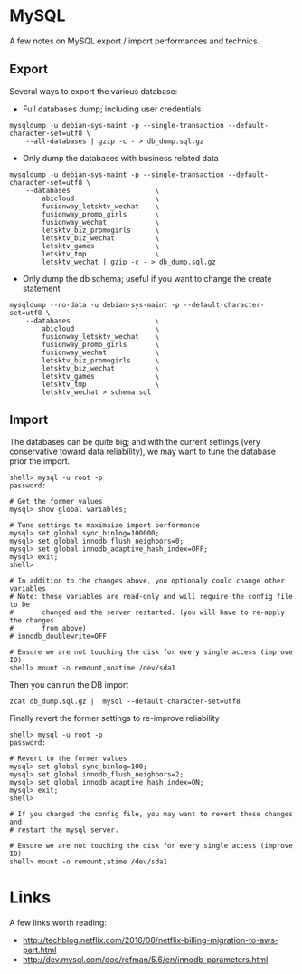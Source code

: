 # MySQL

A few notes on MySQL export / import performances and technics.

## Export

Several ways to export the various database:

- Full databases dump; including user credentials

```
mysqldump -u debian-sys-maint -p --single-transaction --default-character-set=utf8 \
    --all-databases | gzip -c - > db_dump.sql.gz
```

- Only dump the databases with business related data

```
mysqldump -u debian-sys-maint -p --single-transaction --default-character-set=utf8 \
    --databases                     \
        abicloud                    \
        fusionway_letsktv_wechat    \
        fusionway_promo_girls       \
        fusionway_wechat            \
        letsktv_biz_promogirls      \
        letsktv_biz_wechat          \
        letsktv_games               \
        letsktv_tmp                 \
        letsktv_wechat | gzip -c - > db_dump.sql.gz
```

- Only dump the db schema; useful if you want to change the create statement

```
mysqldump --no-data -u debian-sys-maint -p --default-character-set=utf8 \
    --databases                     \
        abicloud                    \
        fusionway_letsktv_wechat    \
        fusionway_promo_girls       \
        fusionway_wechat            \
        letsktv_biz_promogirls      \
        letsktv_biz_wechat          \
        letsktv_games               \
        letsktv_tmp                 \
        letsktv_wechat > schema.sql
```


## Import

The databases can be quite big; and with the current settings (very conservative toward data reliability), we may want to tune the database prior the import.

```
shell> mysql -u root -p
password: 

# Get the former values
mysql> show global variables;

# Tune settings to maximaize import performance
mysql> set global sync_binlog=100000;
mysql> set global innodb_flush_neighbors=0;
mysql> set global innodb_adaptive_hash_index=OFF;
mysql> exit;
shell>

# In addition to the changes above, you optionaly could change other variables
# Note: those variables are read-only and will require the config file to be 
#       changed and the server restarted. (you will have to re-apply the changes
#       from above)
# innodb_doublewrite=OFF

# Ensure we are not touching the disk for every single access (improve IO)
shell> mount -o remount,noatime /dev/sda1
```

Then you can run the DB import

```
zcat db_dump.sql.gz |  mysql --default-character-set=utf8
```

Finally revert the former settings to re-improve reliability

```
shell> mysql -u root -p
password: 

# Revert to the former values
mysql> set global sync_binlog=100;
mysql> set global innodb_flush_neighbors=2;
mysql> set global innodb_adaptive_hash_index=ON;
mysql> exit;
shell>

# If you changed the config file, you may want to revert those changes and
# restart the mysql server.

# Ensure we are not touching the disk for every single access (improve IO)
shell> mount -o remount,atime /dev/sda1
```

# Links

A few links worth reading:
- http://techblog.netflix.com/2016/08/netflix-billing-migration-to-aws-part.html
- http://dev.mysql.com/doc/refman/5.6/en/innodb-parameters.html
